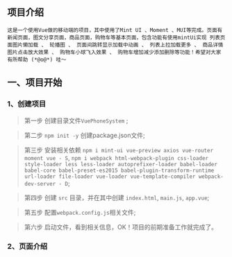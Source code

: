 ## 项目介绍
    这是一个使用Vue做的移动端的项目，其中使用了Mint UI 、Moment 、MUI等完成。页面有新闻页面，图文分享页面，商品页面，购物车等基本页面，包含功能有使用mintUi实现 列表页面图片懒加载 、 轮播图 、 页面间跳转显示加载中动画 、 列表上拉加载更多 、 商品详情图片点击放大效果 、 购物车小球飞入效果 、 购物车增加减少添加删除等功能！希望对大家有所帮助 (*@ο@*) 哇～


## 一、项目开始

### 1、创建项目

>第一步 创建目录文件`VuePhoneSystem` ;

>第二步 `npm init -y` 创建package.json文件;

>第三步 安装相关依赖 
`npm i mint-ui vue-preview axios vue-router moment vue - S`,
`npm i webpack html-webpack-plugin css-loader style-loader less less-loader autoprefixer-loader babel-loader babel-core babel-preset-es2015 babel-plugin-transform-runtime url-loader file-loader vue-loader vue-template-compiler webpack-dev-server - D`;

>第四步 创建 `src` 目录，并在其中创建 `index.html`, `main.js`, `app.vue`;

>第五步 配置`webpack.config.js`相关文件;

>第六步 启动文件，看到相关信息，OK！项目的前期准备工作就完成了。


### 2、页面介绍